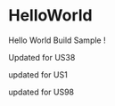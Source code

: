 HelloWorld
==========

Hello World Build Sample !

Updated for US38  

updated for US1

updated for US98
